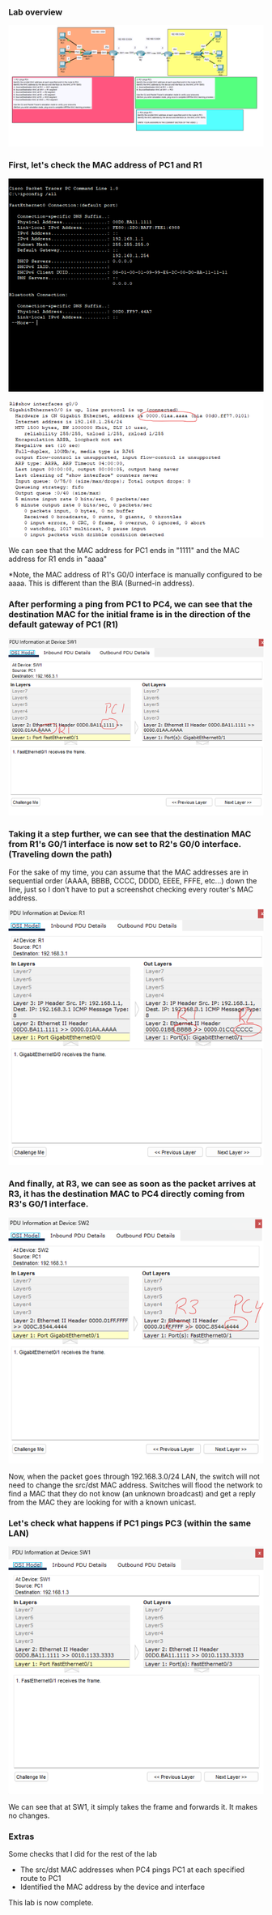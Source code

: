 ### Lab overview

![Lab screenshot](life-of-a-packet-ss1.png)

### First, let's check the MAC address of PC1 and R1

![PC1 MAC](life-of-a-packet-ss2.png)

![R1 MAC](life-of-a-packet-ss3.png)

We can see that the MAC address for PC1 ends in "1111" and the MAC address for R1 ends in "aaaa"

*Note, the MAC address of R1's G0/0 interface is manually configured to be aaaa. This is different than the BIA (Burned-in address).

### After performing a ping from PC1 to PC4, we can see that the destination MAC for the initial frame is in the direction of the default gateway of PC1 (R1)

![info at SW1](life-of-a-packet-ss4.png)

### Taking it a step further, we can see that the destination MAC from R1's G0/1 interface is now set to R2's G0/0 interface. (Traveling down the path)

For the sake of my time, you can assume that the MAC addresses are in sequential order (AAAA, BBBB, CCCC, DDDD, EEEE, FFFE, etc...) down the line, just so I don't have to put a screenshot checking every router's MAC address.

![R1 to R2](life-of-a-packet-ss5.png)

### And finally, at R3, we can see as soon as the packet arrives at R3, it has the destination MAC to PC4 directly coming from R3's G0/1 interface.

![R3 to PC4](life-of-a-packet-ss6.png)

Now, when the packet goes through 192.168.3.0/24 LAN, the switch will not need to change the src/dst MAC address. Switches will flood the network to find a MAC that they do not know (an unknown broadcast) and get a reply from the MAC they are looking for with a known unicast. 


### Let's check what happens if PC1 pings PC3 (within the same LAN)

![PC1 ping PC3](life-of-a-packet-ss7.png)

We can see that at SW1, it simply takes the frame and forwards it. It makes no changes.

### Extras

Some checks that I did for the rest of the lab

- The src/dst MAC addresses when PC4 pings PC1 at each specified route to PC1
- Identified the MAC address by the device and interface

This lab is now complete.
